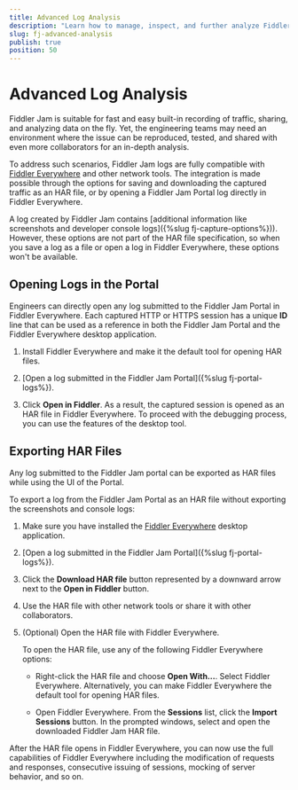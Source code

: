 ```yaml
---
title: Advanced Log Analysis
description: "Learn how to manage, inspect, and further analyze Fiddler Jam logs by opening them or by exporting them as HAR files in the Fiddler Everywhere desktop application."
slug: fj-advanced-analysis
publish: true
position: 50
---
```


# Advanced Log Analysis

Fiddler Jam is suitable for fast and easy built-in recording of traffic, sharing, and analyzing data on the fly. Yet, the engineering teams may need an environment where the issue can be reproduced, tested, and shared with even more collaborators for an in-depth analysis.

To address such scenarios, Fiddler Jam logs are fully compatible with [Fiddler Everywhere](https://www.telerik.com/download/fiddler-everywhere) and other network tools. The integration is made possible through the options for saving and downloading the captured traffic as an HAR file, or by opening a Fiddler Jam Portal log directly in Fiddler Everywhere.

A log created by Fiddler Jam contains [additional information like screenshots and developer console logs]({%slug fj-capture-options%})). However, these options are not part of the HAR file specification, so when you save a log as a file or open a log in Fiddler Everywhere, these options won't be available.

## Opening Logs in the Portal

Engineers can directly open any log submitted to the Fiddler Jam Portal in Fiddler Everywhere. Each captured HTTP or HTTPS session has a unique **ID** line that can be used as a reference in both the Fiddler Jam Portal and the Fiddler Everywhere desktop application.

1. Install Fiddler Everywhere and make it the default tool for opening HAR files.

1. [Open a log submitted in the Fiddler Jam Portal]({%slug fj-portal-logs%}).

1. Click **Open in Fiddler**. As a result, the captured session is opened as an HAR file in Fiddler Everywhere. To proceed with the debugging process, you can use the features of the desktop tool.

## Exporting HAR Files

Any log submitted to the Fiddler Jam portal can be exported as HAR files while using the UI of the Portal.

To export a log from the Fiddler Jam Portal as an HAR file without exporting the screenshots and console logs:

1. Make sure you have installed the [Fiddler Everywhere](https://docs.telerik.com/fiddler-everywhere) desktop application.

1. [Open a log submitted in the Fiddler Jam Portal]({%slug fj-portal-logs%}).

1. Click the **Download HAR file** button represented by a downward arrow next to the **Open in Fiddler** button.

1. Use the HAR file with other network tools or share it with other collaborators.

1. (Optional) Open the HAR file with Fiddler Everywhere.

    To open the HAR file, use any of the following Fiddler Everywhere options:

    - Right-click the HAR file and choose **Open With...**. Select Fiddler Everywhere. Alternatively, you can make Fiddler Everywhere the default tool for opening HAR files.

    - Open Fiddler Everywhere. From the **Sessions** list, click the  **Import Sessions** button. In the prompted windows, select and open the downloaded Fiddler Jam HAR file.

After the HAR file opens in Fiddler Everywhere, you can now use the full capabilities of Fiddler Everywhere including the modification of requests and responses, consecutive issuing of sessions, mocking of server behavior, and so on.

